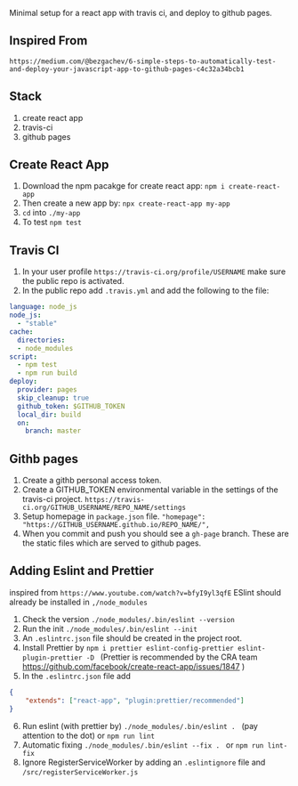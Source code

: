 Minimal setup for a react app with travis ci, and deploy to github pages. 

## Inspired From
`https://medium.com/@bezgachev/6-simple-steps-to-automatically-test-and-deploy-your-javascript-app-to-github-pages-c4c32a34bcb1`

## Stack 
1. create react app 
2. travis-ci 
3. github pages

## Create React App 
1. Download the npm pacakge for create react app: 
`npm i create-react-app`
2. Then create a new app by: 
`npx create-react-app my-app`
3. `cd` into `./my-app`
4. To test `npm test`

## Travis CI 
1. In your user profile `https://travis-ci.org/profile/USERNAME` make sure the public repo is activated. 
2. In the public repo add `.travis.yml` and add the following to the file: 

```yaml
language: node_js
node_js:
  - "stable"
cache:
  directories:
  - node_modules
script:
  - npm test
  - npm run build
deploy:
  provider: pages
  skip_cleanup: true
  github_token: $GITHUB_TOKEN
  local_dir: build
  on:
    branch: master
```
## Githb pages
1. Create a githb personal access token. 
2. Create a GITHUB_TOKEN environmental variable in the settings of the travis-ci project.
`https://travis-ci.org/GITHUB_USERNAME/REPO_NAME/settings` 
3. Setup homepage in `package.json` file. 
  `"homepage": "https://GITHUB_USERNAME.github.io/REPO_NAME/",`
3. When you commit and push you should see a `gh-page` branch. These are the static files which are served to github pages. 

## Adding Eslint and Prettier 
inspired from 
`https://www.youtube.com/watch?v=bfyI9yl3qfE`
ESlint should already be installed in  `,/node_modules`
1. Check the version `./node_modules/.bin/eslint --version`
2. Run the init `./node_modules/.bin/eslint --init`
3. An `.eslintrc.json` file should be created in the project root. 
4. Install Prettier by `npm i prettier eslint-config-prettier eslint-plugin-prettier -D `
(Prettier is recommended by the CRA team https://github.com/facebook/create-react-app/issues/1847 )
5. In the `.eslintrc.json` file add 

```json
{
    "extends": ["react-app", "plugin:prettier/recommended"]
}
```
6. Run eslint (with prettier by) `./node_modules/.bin/eslint . ` (pay attention to the dot) or `npm run lint` 
7. Automatic fixing `./node_modules/.bin/eslint --fix . ` or  `npm run lint-fix`
8. Ignore RegisterServiceWorker by adding an `.eslintignore` file and `/src/registerServiceWorker.js`
